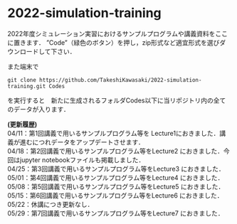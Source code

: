 # 2022-simulation-training
2022年度シミュレーション実習におけるサンプルプログラムや講義資料をここに置きます．
”Code”（緑色のボタン）を押し，zip形式など適宜形式を選びダウンロードして下さい．

また端末で
```
git clone https://github.com/TakeshiKawasaki/2022-simulation-training.git Codes
```
を実行すると　新たに生成されるフォルダCodes以下に当リポジトリ内の全てのデータが入ります．

**(更新履歴)**<br>
04/11：第1回講義で用いるサンプルプログラム等を
Lecture1におきました．講義が進むにつれデータをアップデートさせます．<br>
04/18：第2回講義で用いるサンプルプログラム等をLecture2
におきました．今回はjupyter notebookファイルも掲載しました．<br>
04/25：第3回講義で用いるサンプルプログラム等をLecture3 におきました．<br>
05/01：第4回講義で用いるサンプルプログラム等をLecture4 におきました．<br>
05/08：第5回講義で用いるサンプルプログラム等をLecture5 におきました．<br>
05/15：第6回講義で用いるサンプルプログラム等をLecture6 におきました．<br>
05/22：休講につき更新なし．<br> 
05/29：第7回講義で用いるサンプルプログラム等をLecture7 におきました．<br>
